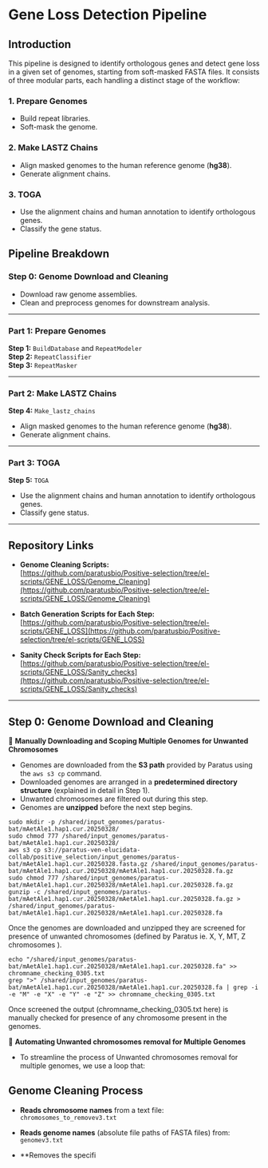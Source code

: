 # Gene Loss Detection Pipeline

## Introduction
This pipeline is designed to identify orthologous genes and detect gene loss in a given set of genomes, starting from soft-masked FASTA files. It consists of three modular parts, each handling a distinct stage of the workflow:

### 1. Prepare Genomes
- Build repeat libraries.
- Soft-mask the genome.

### 2. Make LASTZ Chains
- Align masked genomes to the human reference genome (**hg38**).
- Generate alignment chains.

### 3. TOGA
- Use the alignment chains and human annotation to identify orthologous genes.
- Classify the gene status.

## Pipeline Breakdown

### Step 0: Genome Download and Cleaning
- Download raw genome assemblies.
- Clean and preprocess genomes for downstream analysis.

---

### Part 1: Prepare Genomes
**Step 1:** `BuildDatabase` and `RepeatModeler`  
**Step 2:** `RepeatClassifier`  
**Step 3:** `RepeatMasker`  

---

### Part 2: Make LASTZ Chains
**Step 4:** `Make_lastz_chains`  
- Align masked genomes to the human reference genome (**hg38**).  
- Generate alignment chains.

---

### Part 3: TOGA
**Step 5:** `TOGA`  
- Use the alignment chains and human annotation to identify orthologous genes.  
- Classify gene status.

---

## Repository Links

- **Genome Cleaning Scripts:**  
  [https://github.com/paratusbio/Positive-selection/tree/el-scripts/GENE_LOSS/Genome_Cleaning](https://github.com/paratusbio/Positive-selection/tree/el-scripts/GENE_LOSS/Genome_Cleaning)  

- **Batch Generation Scripts for Each Step:**  
  [https://github.com/paratusbio/Positive-selection/tree/el-scripts/GENE_LOSS](https://github.com/paratusbio/Positive-selection/tree/el-scripts/GENE_LOSS)  

- **Sanity Check Scripts for Each Step:**  
  [https://github.com/paratusbio/Positive-selection/tree/el-scripts/GENE_LOSS/Sanity_checks](https://github.com/paratusbio/Positive-selection/tree/el-scripts/GENE_LOSS/Sanity_checks)  

---


## Step 0: Genome Download and Cleaning
🔄 **Manually Downloading and Scoping Multiple Genomes for Unwanted Chromosomes**  
- Genomes are downloaded from the **S3 path** provided by Paratus using the `aws s3 cp` command.  
- Downloaded genomes are arranged in a **predetermined directory structure** (explained in detail in Step 1).  
- Unwanted chromosomes are filtered out during this step.  
- Genomes are **unzipped** before the next step begins.
```
sudo mkdir -p /shared/input_genomes/paratus-bat/mAetAle1.hap1.cur.20250328/
sudo chmod 777 /shared/input_genomes/paratus-bat/mAetAle1.hap1.cur.20250328/
aws s3 cp s3://paratus-ven-elucidata-collab/positive_selection/input_genomes/paratus-bat/mAetAle1.hap1.cur.20250328.fasta.gz /shared/input_genomes/paratus-bat/mAetAle1.hap1.cur.20250328/mAetAle1.hap1.cur.20250328.fa.gz
sudo chmod 777 /shared/input_genomes/paratus-bat/mAetAle1.hap1.cur.20250328/mAetAle1.hap1.cur.20250328.fa.gz
gunzip -c /shared/input_genomes/paratus-bat/mAetAle1.hap1.cur.20250328/mAetAle1.hap1.cur.20250328.fa.gz > /shared/input_genomes/paratus-bat/mAetAle1.hap1.cur.20250328/mAetAle1.hap1.cur.20250328.fa
```
Once the genomes are downloaded and unzipped they are screened for presence of unwanted chromosomes (defined by Paratus ie. X, Y, MT, Z chromosomes ). 
```
echo "/shared/input_genomes/paratus-bat/mAetAle1.hap1.cur.20250328/mAetAle1.hap1.cur.20250328.fa" >> chromname_checking_0305.txt
grep ">" /shared/input_genomes/paratus-bat/mAetAle1.hap1.cur.20250328/mAetAle1.hap1.cur.20250328.fa | grep -i -e "M" -e "X" -e "Y" -e "Z" >> chromname_checking_0305.txt
```
Once screened the output (chromname_checking_0305.txt here) is manually checked for presence of any chromosome present in the genomes.

🔄 **Automating Unwanted chromosomes removal for Multiple Genomes**
- To streamline the process of Unwanted chromosomes removal for multiple genomes, we use a loop that:

## Genome Cleaning Process

- **Reads chromosome names** from a text file:  
  `chromosomes_to_removev3.txt`

- **Reads genome names** (absolute file paths of FASTA files) from:  
  `genomev3.txt`

- **Removes the specifi
